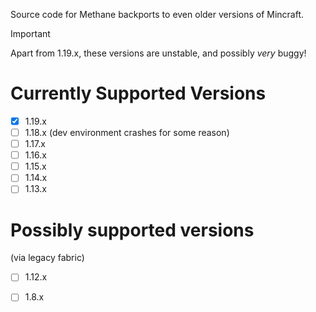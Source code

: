 Source code for Methane backports to even older versions of Mincraft.

>[!IMPORTANT]
>Apart from 1.19.x, these versions are unstable, and possibly _very_ buggy!

# Currently Supported Versions
- [x] 1.19.x
- [ ] 1.18.x (dev environment crashes for some reason)
- [ ] 1.17.x
- [ ] 1.16.x
- [ ] 1.15.x
- [ ] 1.14.x
- [ ] 1.13.x

# Possibly supported versions
(via legacy fabric)
- [ ] 1.12.x
- [ ] 1.8.x


